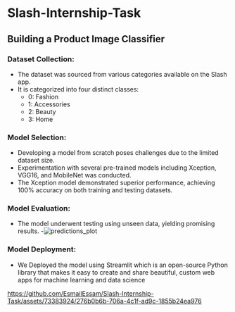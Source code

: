 # Slash-Internship-Task

## Building a Product Image Classifier

### Dataset Collection:
- The dataset was sourced from various categories available on the Slash app.
- It is categorized into four distinct classes:
  - 0: Fashion
  - 1: Accessories
  - 2: Beauty
  - 3: Home

### Model Selection:
- Developing a model from scratch poses challenges due to the limited dataset size.
- Experimentation with several pre-trained models including Xception, VGG16, and MobileNet was conducted.
- The Xception model demonstrated superior performance, achieving 100% accuracy on both training and testing datasets.

### Model Evaluation:
- The model underwent testing using unseen data, yielding promising results.
-![predictions_plot](https://github.com/EsmailEssam/Slash-Internship-Task/assets/73383924/3c611a5b-a14b-4688-8959-7b726743ba85)

### Model Deployment:
- We Deployed the model using Streamlit which is an open-source Python library that makes it easy to create and share beautiful, custom web apps for machine learning and data science

https://github.com/EsmailEssam/Slash-Internship-Task/assets/73383924/276b0b6b-706a-4c1f-ad9c-1855b24ea976

